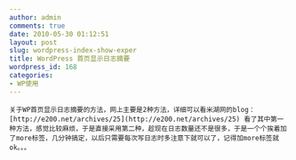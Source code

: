 ```yaml
---
author: admin
comments: true
date: 2010-05-30 01:12:51
layout: post
slug: wordpress-index-show-exper
title: WordPress 首页显示日志摘要
wordpress_id: 168
categories:
- WP使用
---
```


	关于WP首页显示日志摘要的方法，网上主要是2种方法，详细可以看米湖网的blog：[http://e200.net/archives/25](http://e200.net/archives/25) 看了其中第一种方法，感觉比较麻烦，于是直接采用第二种，趁现在日志数量还不是很多，于是一个个挨着加了more标签，几分钟搞定，以后只需要每次写日志时多注意下就可以了，记得加more标签就ok。。。

